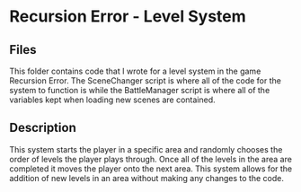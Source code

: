 # Recursion Error - Level System

## Files

This folder contains code that I wrote for a level system in the game Recursion Error. The SceneChanger script is where all of the code for the system to function is while the BattleManager script is where all of the variables kept when loading new scenes are contained.

## Description

This system starts the player in a specific area and randomly chooses the order of levels the player plays through. Once all of the levels in the area are completed it moves the player onto the next area. This system allows for the addition of new levels in an area without making any changes to the code.
